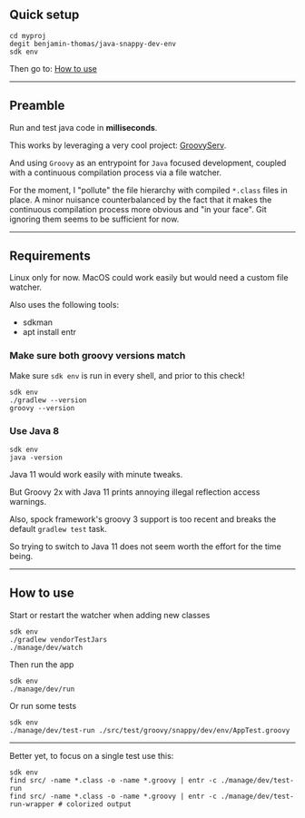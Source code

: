 ## Quick setup

    cd myproj
    degit benjamin-thomas/java-snappy-dev-env
    sdk env

Then go to: [How to use](#how-to-use)

---

## Preamble

Run and test java code in **milliseconds**.

This works by leveraging a very cool project: [GroovyServ](https://kobo.github.io/groovyserv/quickstart.html).

And using `Groovy` as an entrypoint for `Java` focused development, coupled with a continuous compilation process
via a file watcher.

For the moment, I "pollute" the file hierarchy with compiled `*.class` files in place. A minor nuisance
counterbalanced by the fact that it makes the continuous compilation process more obvious and "in your face". Git
ignoring them seems to be sufficient for now.

---

## Requirements

Linux only for now. MacOS could work easily but would need a custom file watcher.

Also uses the following tools:

- sdkman
- apt install entr

### Make sure both groovy versions match

Make sure `sdk env` is run in every shell, and prior to this check!

    sdk env
    ./gradlew --version
    groovy --version

### Use Java 8

    sdk env
    java -version

Java 11 would work easily with minute tweaks.

But Groovy 2x with Java 11 prints annoying illegal reflection access warnings.

Also, spock framework's groovy 3 support is too recent and breaks the default `gradlew test` task.

So trying to switch to Java 11 does not seem worth the effort for the time being.

---

## How to use

Start or restart the watcher when adding new classes

    sdk env
    ./gradlew vendorTestJars
    ./manage/dev/watch

Then run the app

    sdk env
    ./manage/dev/run

Or run some tests

    sdk env
    ./manage/dev/test-run ./src/test/groovy/snappy/dev/env/AppTest.groovy
    
---

Better yet, to focus on a single test use this:

    sdk env
    find src/ -name *.class -o -name *.groovy | entr -c ./manage/dev/test-run
    find src/ -name *.class -o -name *.groovy | entr -c ./manage/dev/test-run-wrapper # colorized output
